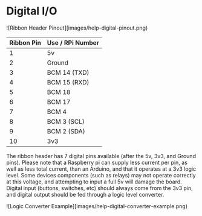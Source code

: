 # Digital I/O

![Ribbon Header Pinout][images/help-digital-pinout.png)

| Ribbon Pin | Use / RPi Number |
| ---------- |:---------------- |
| 1          | 5v               |
| 2          | Ground           |
| 3          | BCM 14 (TXD)     |
| 4          | BCM 15 (RXD)     |
| 5          | BCM 18           |
| 6          | BCM 17           |
| 7          | BCM 4            |
| 8          | BCM 3 (SCL)      |
| 9          | BCM 2 (SDA)      |
| 10         | 3v3              |


The ribbon header has 7 digital pins available (after the 5v, 3v3, and Ground pins). Please note that a Raspberry pi can supply less current per pin, as well as less total current, than an Arduino, and that it operates at a 3v3 logic level. Some devices components (such as relays) may not operate correctly at this voltage, and attempting to input a full 5v will damage the board. Digital input (buttons, switches, etc) should always come from the 3v3 pin, and digital output should be fed through a logic level converter. 


![Logic Converter Example][images/help-digital-converter-example.png)